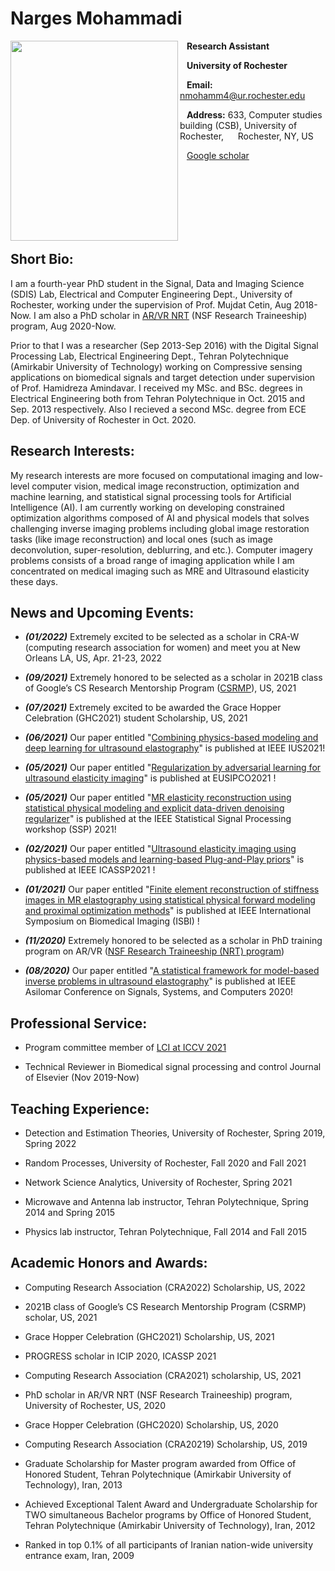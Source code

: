 # Narges Mohammadi

<img align="left" src="https://user-images.githubusercontent.com/61758751/125205080-74cf4800-e24e-11eb-937e-65dc6455958a.jpg" width="268" height="320"/>

  &ensp; **Research Assistant**

  &ensp; **University of Rochester**

  &ensp; **Email:** nmohamm4@ur.rochester.edu

  &ensp; **Address:** 633, Computer studies building (CSB), University of Rochester, 
  &ensp; &nbsp; Rochester, NY, US
  
  &ensp; [Google scholar](https://scholar.google.com/citations?user=LFgb6E0AAAAJ&hl=en)
  

  <!--- &ensp; [CV](https://rochester.box.com/s/chw7gz9sx5xpwiuhqwv0hvcu4z30nte7)-->


<br/><br/><br/><br/><br/><br/>
## Short Bio:
I am a fourth-year PhD student in the Signal, Data and Imaging Science (SDIS) Lab, Electrical and Computer Engineering Dept., University of Rochester, working under the supervision of Prof. Mujdat Cetin, Aug 2018-Now. I am also a PhD scholar in [AR/VR NRT](https://www.rochester.edu/augmented-virtual-reality/about/students/index.html) (NSF Research Traineeship) program, Aug 2020-Now. 

Prior to that I was a researcher (Sep 2013-Sep 2016) with the Digital Signal Processing Lab, Electrical Engineering Dept., Tehran Polytechnique (Amirkabir University of Technology) working on Compressive sensing applications on biomedical signals and target detection under supervision of Prof. Hamidreza Amindavar. I received my MSc. and BSc. degrees in Electrical Engineering both from Tehran Polytechnique in Oct. 2015 and Sep. 2013 respectively. Also I recieved a second MSc. degree from ECE Dep. of University of Rochester in Oct. 2020.
## Research Interests:
My research interests are more focused on computational imaging and low-level computer vision, medical image reconstruction, optimization and machine learning, and statistical signal processing tools for Artificial Intelligence (AI). I am currently working on developing constrained optimization algorithms composed of AI and physical models that solves challenging inverse imaging problems including global image restoration tasks (like image reconstruction) and local ones (such as image deconvolution, super-resolution, deblurring, and etc.). Computer imagery problems consists of a broad range of imaging application while I am concentrated on medical imaging such as MRE and Ultrasound elasticity these days. 

## News and Upcoming Events:
- _**(01/2022)**_ Extremely excited to be selected as a scholar in CRA-W (computing research association for women) and meet you at New Orleans LA, US, Apr. 21-23, 2022

- _**(09/2021)**_ Extremely honored to be selected as a scholar in 2021B class of Google’s CS Research Mentorship Program ([CSRMP](https://research.google/outreach/csrmp/recipients/)), US, 2021

- _**(07/2021)**_ Extremely excited to be awarded the Grace Hopper Celebration (GHC2021) student Scholarship, US, 2021

- _**(06/2021)**_ Our paper entitled "[Combining physics-based modeling and deep learning for ultrasound elastography](https://ieeexplore.ieee.org/abstract/document/9593781)" is published at IEEE IUS2021! 

- _**(05/2021)**_ Our paper entitled "[Regularization by adversarial learning for ultrasound elasticity imaging](https://ieeexplore.ieee.org/stamp/stamp.jsp?arnumber=9615997)" is published at EUSIPCO2021 ! 

- _**(05/2021)**_ Our paper entitled "[MR elasticity reconstruction using statistical physical modeling and explicit data-driven denoising regularizer](https://ieeexplore.ieee.org/stamp/stamp.jsp?arnumber=9513799)" is published at the IEEE Statistical Signal Processing workshop (SSP) 2021! 
 
- _**(02/2021)**_ Our paper entitled "[Ultrasound elasticity imaging using physics-based models and learning-based Plug-and-Play priors](https://ieeexplore.ieee.org/document/9413652)" is published at IEEE ICASSP2021 !

- _**(01/2021)**_ Our paper entitled "[Finite element reconstruction of stiffness images in MR elastography using statistical physical forward modeling and proximal optimization methods](https://ieeexplore.ieee.org/stamp/stamp.jsp?arnumber=9433873)" is published at IEEE International Symposium on Biomedical Imaging (ISBI) ! 

- _**(11/2020)**_ Extremely honored to be selected as a scholar in PhD training program on AR/VR ([NSF Research Traineeship (NRT) program](https://www.rochester.edu/augmented-virtual-reality/about/students/index.html))

- _**(08/2020)**_ Our paper entitled "[A statistical framework for model-based inverse problems in ultrasound elastography](https://ieeexplore.ieee.org/abstract/document/9443450)" is published at IEEE Asilomar Conference on Signals, Systems, and Computers 2020! 

## Professional Service: 
- Program committee member of [LCI at ICCV 2021](https://sites.google.com/view/lci-iccv2021/program-committee)

- Technical Reviewer in Biomedical signal processing and control Journal of Elsevier (Nov 2019-Now)

## Teaching Experience: 
- Detection and Estimation Theories, University of Rochester, Spring 2019, Spring 2022

- Random Processes, University of Rochester, Fall 2020 and Fall 2021

- Network Science Analytics, University of Rochester, Spring 2021

- Microwave and Antenna lab instructor, Tehran Polytechnique, Spring 2014 and Spring 2015

- Physics lab instructor, Tehran Polytechnique, Fall 2014 and Fall 2015

## Academic Honors and Awards:
- Computing Research Association (CRA2022) Scholarship, US, 2022

- 2021B class of Google’s CS Research Mentorship Program (CSRMP) scholar, US, 2021

- Grace Hopper Celebration (GHC2021) Scholarship, US, 2021

- PROGRESS scholar in ICIP 2020, ICASSP 2021

- Computing Research Association (CRA2021) scholarship, US, 2021

- PhD scholar in AR/VR NRT (NSF Research Traineeship) program, University of Rochester, US, 2020

- Grace Hopper Celebration (GHC2020) Scholarship, US, 2020

- Computing Research Association (CRA20219) Scholarship, US, 2019

-	Graduate Scholarship for Master program awarded from Office of Honored Student, Tehran Polytechnique (Amirkabir University of Technology), Iran, 2013

-	Achieved Exceptional Talent Award and Undergraduate Scholarship for TWO simultaneous Bachelor programs by Office of Honored Student, Tehran Polytechnique (Amirkabir University of Technology), Iran, 2012

-	Ranked in top 0.1% of all participants of Iranian nation-wide university entrance exam, Iran, 2009

